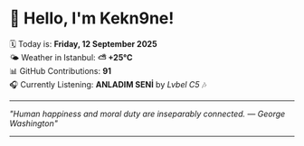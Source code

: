 # 👋 Hello, I'm Kekn9ne!

🗓️ Today is: **Friday, 12 September 2025**  
🌤️ Weather in Istanbul: **⛅️  +25°C**  
📊 GitHub Contributions: **91**  
🎧 Currently Listening: **ANLADIM SENİ** by *Lvbel C5* 🎶

---

_"Human happiness and moral duty are inseparably connected.  — *George Washington*"_

---
